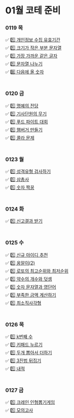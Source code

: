 # 01월 코테 준비

### 0119 목
✅ [1️⃣ 개인정보 수집 유효기간](개인정보수집유효기간.py) <br>
✅ [1️⃣ 크기가 작은 부분 문자열](https://www.notion.so/4307b6292d794a7faa5c67b529873acd) <br>
✅ [1️⃣ 가장 가까운 같은 글자](https://www.notion.so/fac83a49177f41bfad8d4167d6e79bb0) <br>
✅ [1️⃣ 문자열 나누기](https://www.notion.so/0f3790f2feea453590639194e3c35f3f) <br>
✅ [0️⃣ 다음에 올 숫자](https://www.notion.so/1b78aa95490c4e5fa7150b25f6cecf23) <br>
<br>
### 0120 금
✅ [1️⃣ 명예의 전당](https://school.programmers.co.kr/learn/courses/30/lessons/138477) <br>
✅ [1️⃣ 기사단원의 무기](https://school.programmers.co.kr/learn/courses/30/lessons/136798) <br>
✅ [1️⃣ 푸드 파이트 대회](https://school.programmers.co.kr/learn/courses/30/lessons/134240) <br>
✅ [1️⃣ 햄버거 만들기](https://school.programmers.co.kr/learn/courses/30/lessons/133502) <br>
✅ [1️⃣ 콜라 문제](https://school.programmers.co.kr/learn/courses/30/lessons/133267) <br>
<br>
### 0123 월
✅ [1️⃣ 성격유형 검사하기](https://school.programmers.co.kr/learn/courses/30/lessons/118666) <br>
✅ [1️⃣ 삼총사](https://school.programmers.co.kr/learn/courses/30/lessons/131705) <br>
✅ [1️⃣ 숫자 짝꿍](https://school.programmers.co.kr/learn/courses/30/lessons/131128) <br>
<br>
### 0124 화
✅ [1️⃣ 신고결과 받기](https://school.programmers.co.kr/learn/courses/30/lessons/92334) <br>
<br>
### 0125 수
✅ [1️⃣ 신규 아이디 추천](https://school.programmers.co.kr/learn/courses/30/lessons/86491) <br>
✅ [1️⃣ 옹알이(2)](https://school.programmers.co.kr/learn/courses/30/lessons/86491) <br>
✅ [1️⃣ 로또의 최고순위와 최저순위](https://school.programmers.co.kr/learn/courses/30/lessons/86491) <br>
✅ [1️⃣ 약수의 개수와 덧셈](https://school.programmers.co.kr/learn/courses/30/lessons/86491) <br>
✅ [1️⃣ 숫자 문자열과 영단어](https://school.programmers.co.kr/learn/courses/30/lessons/86491) <br>
✅ [1️⃣ 부족한 금액 계산하기](https://school.programmers.co.kr/learn/courses/30/lessons/86491) <br>
✅ [1️⃣ 최소직사각형](https://school.programmers.co.kr/learn/courses/30/lessons/86491) <br>
<br>
### 0126 목
✅ [1️⃣ k번째 수](https://school.programmers.co.kr/learn/courses/30/lessons/86491) <br>
✅ [1️⃣ 키패드 누르기](https://school.programmers.co.kr/learn/courses/30/lessons/86491) <br>
✅ [1️⃣ 두개 뽑아서 더하기](https://school.programmers.co.kr/learn/courses/30/lessons/86491) <br>
✅ [1️⃣ 3진법 뒤집기](https://school.programmers.co.kr/learn/courses/30/lessons/86491) <br>
✅ [1️⃣ 내적](https://school.programmers.co.kr/learn/courses/30/lessons/86491) <br>
<br>
### 0127 금
✅ [1️⃣ 크레인 인형뽑기게임](https://school.programmers.co.kr/learn/courses/30/lessons/86491) <br>
✅ [1️⃣ 모의고사](https://school.programmers.co.kr/learn/courses/30/lessons/86491) <br>
